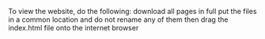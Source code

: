 To view the website, do the following:
download all pages in full
put the files in a common location and do not rename any of them
then drag the index.html file onto the internet browser

